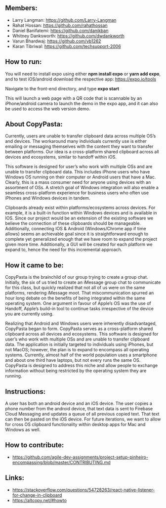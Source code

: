 ## Members:

- Larry Langman: https://github.com/Larry-Langman
- Rahat Hossan: https://github.com/rahathossan
- Daniel Banifatemi: https://github.com/danikban
- Whitney Danksworth: https://github.com/dwdankworth
- Varun Bhardwaj: https://github.com/vb1262
- Karan Tibriwal: https://github.com/techsupport-2006

## How to run:

You will need to install expo using either **npm install expo** or **yarn add expo**, and to test iOS/android download the respective app: https://expo.io/tools

Navigate to the front-end directory, and type **expo start**

This will launch a web page with a QR code that is scannable by an iPhone/android camera to launch the demo in the expo app, and it can also be used to access the web version demo.

## About CopyPasta:

Currently, users are unable to transfer clipboard data across multiple OS’s and devices. The workaround many individuals currently use is either emailing or messaging themselves with the content they want to transfer between platforms. Our idea is a cross-platform shared clipboard across all devices and ecosystems, similar to handoff within iOS.

This software is designed for user’s who work with multiple OSs and are unable to transfer clipboard data. This includes iPhone users who have Windows OS running on their computer or Android users that have a Mac. Clearly, this is a mass consumer need for anyone using devices with an assortment of OSs. A stretch goal of Windows integration will also enable a seamless cross-platform experience for business users who often use iPhones and Windows devices in tandem.

Clipboards already exist within platforms/ecosystems across devices. For example, it is a built-in function within Windows devices and is available in IOS. Since our project would be an extension of the existing software we believe the connection of these clipboards should be manageable. Additionally, connecting IOS & Android (Windows/Chrome app if time allows) seems an achievable goal since it is straightforward enough to complete yet generalized enough that we have room to expand the project given more time. Additionally, a GUI will be created for each platform we expand to, hence the need for this incremental approach.

## How it came to be:

CopyPasta is the brainchild of our group trying to create a group chat. Initially, the six of us tried to create an iMessage group chat to communicate for this class, but quickly realized that not all of us were on the same platforms, rendering iMessage moot. That miscommunication spurred an hour long debate on the benefits of being integrated within the same operating system. One argument in favour of Apple’s OS was the use of Handoff, Apple’s build-in tool to continue tasks irrespective of the device you are currently using.

Realizing that Android and Windows users were inherently disadvantaged, CopyPasta began to form. CopyPasta serves as a cross-platform shared clipboard across all devices and ecosystems. This software is designed for user’s who work with multiple OSs and are unable to transfer clipboard data. The application is initially targeted to individuals using iPhones, but not MacOS; however, the plan is to expand to encompass all operating systems. Currently, almost half of the world population uses a smartphone and about one third have laptops, but not every runs the same OS. CopyPasta is designed to address this niche and allow people to exchange information without being restricted by the operating system they are running.

## Instructions:

A user has both an android device and an iOS device. The user copies a phone number from the android device, that text data is sent to Firebase Cloud Messaging and updates a queue of all previous copied text. That text can then be pasted on the iOS device. For future iterations, we want to allow for cross OS clipboard functionality within desktop apps for Mac and Windows as well.

## How to contribute:

- https://github.com/agile-dev-assignments/project-setup-pinheiro-encompassing/blob/master/CONTRIBUTING.md

## Links:

- https://stackoverflow.com/questions/54728263/react-native-listener-for-change-in-clipboard
- https://altcopy.net/#howto
